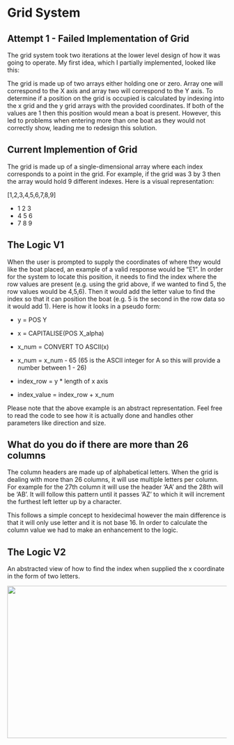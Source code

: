 # Grid System

## Attempt 1 - Failed Implementation of Grid
The grid system took two iterations at the lower level design of how it was going to operate. My first idea, which I partially implemented, looked like this:

The grid is made up of two arrays either holding one or zero. Array one will correspond to the X axis and array two will correspond to the Y axis. To determine if a position on the grid is occupied is calculated by indexing into the x grid and the y grid arrays with the provided coordinates. If both of the values are 1 then this position would mean a boat is present. However, this led to problems when entering more than one boat as they would not correctly show, leading me to redesign this solution.

## Current Implemention of Grid
The grid is made up of a single-dimensional array where each index corresponds to a point in the grid. For example, if the grid was 3 by 3 then the array would hold 9 different indexes. Here is a visual representation:

[1,2,3,4,5,6,7,8,9]

- 1 2 3 
- 4 5 6
- 7 8 9

## The Logic V1

When the user is prompted to supply the coordinates of where they would like the boat placed, an example of a valid response would be “E1”. In order for the system to locate this position, it needs to find the index where the row values are present (e.g. using the grid above, if we wanted to find 5, the row values would be 4,5,6). Then it would add the letter value to find the index so that it can position the boat (e.g. 5 is the second in the row data so it would add 1). Here is how it looks in a pseudo form:

- y = POS Y
- x = CAPITALISE(POS X_alpha)
- x_num = CONVERT TO ASCII(x)
- x_num = x_num - 65	(65 is the ASCII integer for A so this will provide a number between 1 - 26)

- index_row = y * length of x axis
- index_value = index_row + x_num

Please note that the above example is an abstract representation. Feel free to read the code to see how it is actually done and handles other parameters like direction and size.

## What do you do if there are more than 26 columns

The column headers are made up of alphabetical letters. When the grid is dealing with more than 26 columns, it will use multiple letters per column. For example for the 27th column it will use the header ‘AA’ and the 28th will be ‘AB’. It will follow this pattern until it passes ‘AZ’ to which it will increment the furthest left letter up by a character.

This follows a simple concept to hexidecimal however the main difference is that it will only use letter and it is not base 16. In order to calculate the column value we had to make an enhancement to the logic.

## The Logic V2

An abstracted view of how to find the index when supplied the x coordinate in the form of two letters.

<img src="https://user-images.githubusercontent.com/54953569/208067755-2ee2aec3-f062-4a85-936d-5ae5d4f43aeb.png" width="600" height="350">


